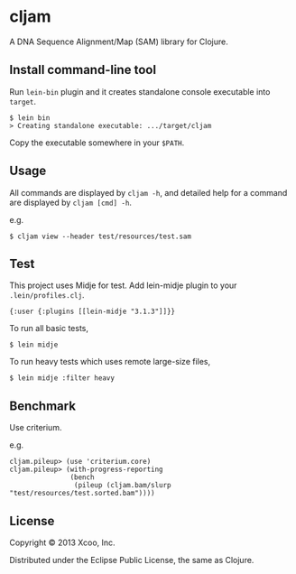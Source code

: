 # cljam

A DNA Sequence Alignment/Map (SAM) library for Clojure.

## Install command-line tool

Run `lein-bin` plugin and it creates standalone console executable into `target`.

    $ lein bin
    > Creating standalone executable: .../target/cljam

Copy the executable somewhere in your `$PATH`.

## Usage

All commands are displayed by `cljam -h`, and detailed help for a command are displayed by `cljam [cmd] -h`.

e.g.

    $ cljam view --header test/resources/test.sam

## Test

This project uses Midje for test.
Add lein-midje plugin to your `.lein/profiles.clj`.

    {:user {:plugins [[lein-midje "3.1.3"]]}}

To run all basic tests,

    $ lein midje

To run heavy tests which uses remote large-size files,

    $ lein midje :filter heavy

## Benchmark

Use criterium.

e.g.

    cljam.pileup> (use 'criterium.core)
    cljam.pileup> (with-progress-reporting
                   (bench
                    (pileup (cljam.bam/slurp "test/resources/test.sorted.bam"))))

## License

Copyright © 2013 Xcoo, Inc.

Distributed under the Eclipse Public License, the same as Clojure.
